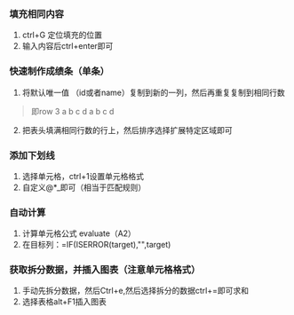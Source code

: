 ### 填充相同内容
1. ctrl+G 定位填充的位置
2. 输入内容后ctrl+enter即可

### 快速制作成绩条（单条）
1. 将默认唯一值 （id或者name）复制到新的一列，然后再重复复制到相同行数
> 即row 3  a b c d a b c d
2. 把表头填满相同行数的行上，然后排序选择扩展特定区域即可

### 添加下划线  
1. 选择单元格，ctrl+1设置单元格格式
2. 自定义@*_即可（相当于匹配规则）  

### 自动计算
1. 计算单元格公式 evaluate（A2）
2. 在目标列：=IF(ISERROR(target),"",target)

### 获取拆分数据，并插入图表（注意单元格格式）
1. 手动先拆分数据，然后Ctrl+e,然后选择拆分的数据ctrl+=即可求和
2. 选择表格alt+F1插入图表
